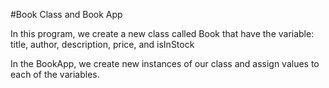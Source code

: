 #Book Class and Book App

In this program, we create a new class called Book that have the variable: title, author, description, price, and isInStock

In the BookApp, we create new instances of our class and assign values to each of the variables.